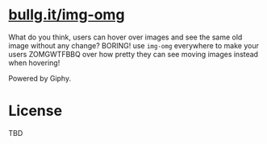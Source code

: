 # [bullg.it/img-omg](https://bullg.it/img-omg)

What do you think, users can hover over images and see the same old image without any change? BORING! use `img-omg` everywhere to make your users ZOMGWTFBBQ over how pretty they can see moving images instead when hovering!

Powered by Giphy.

# License

TBD
